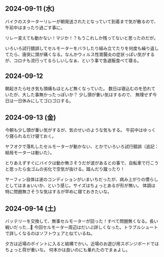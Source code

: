 ## 2024-09-11 (水)

バイクのスターターリレーが朝発送されたとなっていて到着まで気が散るので、午前中はまったり過ごす事に。

リレー変えても動かない！マジか！？もうこれしか残ってないと思ったのだが。

いろいろ試行錯誤してセルモーターをバラしたり組み立てたりを何度も繰り返してたら、唐突に頭が痛くなる。なんかウィルス性胃腸炎の症状っぽい気がするが、コロナも流行ってるらしいしなぁ、という事で急遽飯食べて寝る。

## 2024-09-12

朝起きたら吐き気も頭痛もほとんど無くなっていた。
数日は寝込むのを恐れていたが、大した事無かったっぽいか？
少し頭が重い気はするので、
無理せず今日は一日休みにしてゴロゴロする。

## 2024-09-13 (金)

今朝も少し頭が重い気がするが、気のせいのような気もする。
午前中はゆっくり寝られるだけ寝ておく。

ヤフオクで落札したセルモーターが動かない、とかでいろいろ試行錯誤（追記：結局モーターは動いた）。

とりあえずすぐにバイクは動か無さそうだが波があるとの事で、自転車で行こうと思ったら虫ゴムの劣化で空気が抜ける。踏んだり蹴ったり！

サーフィン自体は波のコンディションがいまいちだったが、病み上がりの慣らしとしてはまぁいいか、という感じ。サイズはちょっとあるが形が無い。
体調は特に問題無さそうな気はするが早めに寝ておきたいな。

## 2024-09-14 (土)

バッテリーを交換して、無事セルモーターが回った！すべて問題無くなる。長い戦いだった…
今回セルモーター周辺はだいぶ詳しくなった。トラブルシュートで詳しくなるのはソフトウェアと似ているね。

夕方は近場のポイントに入ると結構でかい。近場のお遊び用スポンジボードではちょっと荷が重いな。
何本かは良いのにも乗れたのでまぁよし。